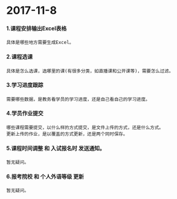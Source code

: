 # 2017-11-8

#### 1.课程安排输出Excel表格

    具体是哪些地方需要生成Excel。

#### 2.课程选课

    具体是怎么选课，选哪里的课(有很多分类，如直播课和公开课等)，需要怎么过滤。

#### 3.学习进度跟踪

    需要哪些数据，是教务看学员的学习进度，还是自己看自己的学习进度。

#### 4.学员作业提交

    哪些课程需要提交，以什么样的方式提交，是文件上传的方式，还是什么方式。
    更新上传的作业，是以覆盖的方式更新，还是两个同时保存。

#### 5.课程时间调整 和 入试报名时 发送通知。

    暂无疑问。

#### 6.报考院校 和 个人外语等级 更新

    暂无疑问。